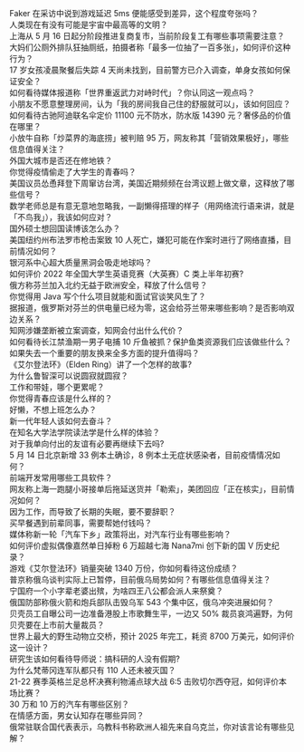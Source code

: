 Faker 在采访中说到游戏延迟 5ms 便能感受到差异，这个程度夸张吗？  
人类现在有没有可能是宇宙中最高等的文明？  
上海从 5 月 16 日起分阶段推进复商复市，当前阶段复工有哪些事项需要注意？  
大妈们公厕外排队狂抽厕纸，拍摄者称「最多一位抽了一百多张」，如何评价这种行为？  
17 岁女孩凌晨聚餐后失踪 4 天尚未找到，目前警方已介入调查，单身女孩如何保证安全？  
如何看待媒体报道称「世界重返武力对峙时代」？你认同这一观点吗？  
小朋友不愿意整理房间，认为「我的房间我自己住的舒服就可以」，该如何回应？  
如何看待古驰阿迪联名伞定价 11100 元不防水，防水版 14390 元？奢侈品的价值在哪里？  
小放牛自称「炒菜界的海底捞」被判赔 95 万，网友称其「营销效果极好」，哪些信息值得关注？  
外国大城市是否还在修地铁？  
你觉得疫情偷走了大学生的青春吗？  
美国议员怂恿拜登下周窜访台湾，美国近期频频在台湾议题上做文章，这释放了哪些信号？  
数学老师总是有意无意地忽略我，一副懒得搭理的样子（用网络流行语来讲，就是「不鸟我」），我该如何应对？  
国外硕士想回国读博该怎么办？  
美国纽约州布法罗市枪击案致 10 人死亡，嫌犯可能在作案时进行了网络直播，目前情况如何？  
银河系中心超大质量黑洞会吸走地球吗？  
如何评价 2022 年全国大学生英语竞赛（大英赛）C 类上半年初赛?  
俄方称芬兰加入北约无益于欧洲安全，释放了什么信号？  
你觉得用 Java 写个什么项目就能和面试官谈笑风生了？  
据报道，俄罗斯对芬兰的供电量已经为零，这会给芬兰带来哪些影响？是否影响双边关系？  
知网涉嫌垄断被立案调查，知网会付出什么代价？  
如何看待长江禁渔期一男子电捕 10 斤鱼被抓？保护鱼类资源我们应该做些什么？  
如果失去一个重要的朋友换来全多方面的提升值得吗？  
《艾尔登法环》（Elden Ring）讲了一个怎样的故事?  
为什么鲁智深可以说圆寂就圆寂？  
工作和带娃，哪个更累呢？  
你觉得青春应该是什么样的？  
好懒，不想上班怎么办？  
新一代年轻人该如何去奋斗？  
在知名大学法学院读法学是什么样的体验？  
对于我单向付出的友谊有必要再继续下去吗?  
5 月 14 日北京新增 33 例本土确诊，8 例本土无症状感染者，目前疫情情况如何？  
前端开发常用哪些工具软件？  
网友称上海一跑腿小哥接单后拖延送货并「勒索」，美团回应「正在核实」，目前情况如何？  
因为工作，而导致了长期的失眠，要不要辞职？  
买早餐遇到前辈同事，需要帮她付钱吗？  
媒体称新一轮「汽车下乡」政策将出，对汽车行业有哪些影响？  
如何评价虚拟偶像嘉然单日掉粉 6 万超越七海 Nana7mi 创下新的国 V 历史纪录？  
游戏《艾尔登法环》销量突破 1340 万份，你如何看待这份成绩？  
普京称俄乌谈判实际上已暂停，目前俄乌局势如何？有哪些信息值得关注？  
宁国府一个小字辈老婆出殡，为啥四王八公都会派人来祭奠？  
俄国防部称俄火箭和炮兵部队击毁乌军 543 个集中区，俄乌冲突进展如何？  
贝壳员工自曝公司一边准备港股上市歌舞生平，一边又 50% 裁员哀鸿遍野，为何贝壳要在上市前大量裁员？  
世界上最大的野生动物立交桥，预计 2025 年完工，耗资 8700 万美元，如何评价这一设计？  
研究生该如何看待导师说：搞科研的人没有假期?  
为什么梵蒂冈连军队都只有 110 人还未被灭国？  
21-22 赛季英格兰足总杯决赛利物浦点球大战 6:5 击败切尔西夺冠，如何评价本场比赛？  
30 万和 10 万的汽车有哪些区别？  
在情感方面，男女认知存在哪些异同？  
俄常驻联合国代表表示，乌教科书称欧洲人祖先来自乌克兰，你对该言论有哪些见解？  
